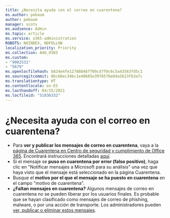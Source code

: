 ```yaml
---
title: ¿Necesita ayuda con el correo en cuarentena?
ms.author: pebaum
author: pebaum
manager: scotv
ms.audience: Admin
ms.topic: article
ms.service: o365-administration
ROBOTS: NOINDEX, NOFOLLOW
localization_priority: Priority
ms.collection: Adm_O365
ms.custom:
- "9002531"
- "5679"
ms.openlocfilehash: b824e4fe12788848ff09cd7f0c6c5a43563fd5c1
ms.sourcegitcommit: 8bc60ec34bc1e40685e3976576e04a2623f63a7c
ms.translationtype: HT
ms.contentlocale: es-ES
ms.lasthandoff: 04/15/2021
ms.locfileid: "51836332"
---
```

# <a name="need-help-with-email-quarantine"></a>¿Necesita ayuda con el correo en cuarentena?

- Para **ver y publicar los mensajes de correo en cuarentena**, vaya a la [página de Cuarentena en Centro de seguridad y cumplimiento de Office 365](https://protection.office.com/quarantine). Encontrará instrucciones detalladas [aquí](https://docs.microsoft.com/microsoft-365/security/office-365-security/find-and-release-quarantined-messages-as-a-user?view=o365-worldwide#view-your-quarantined-messages).
- Si el mensaje se **puso en cuarentena por error (falso positivo)**, haga clic en "Notificar mensajes a Microsoft para su análisis" una vez que haya visto que el mensaje está seleccionado en la página Cuarentena. 
- Busque el **motivo por el que el mensaje se ha puesto en cuarentena** en el campo "motivo de cuarentena".
- **¿Faltan mensajes en cuarentena?** Algunos mensajes de correo en cuarentena no se pueden liberar por los usuarios finales. Es probable que se hayan clasificado como mensajes de correo de phishing, malware, o por una acción de transporte. Los administradores pueden [ver, publicar o eliminar estos mensajes](https://docs.microsoft.com/microsoft-365/security/office-365-security/manage-quarantined-messages-and-files?view=o365-worldwide). 
